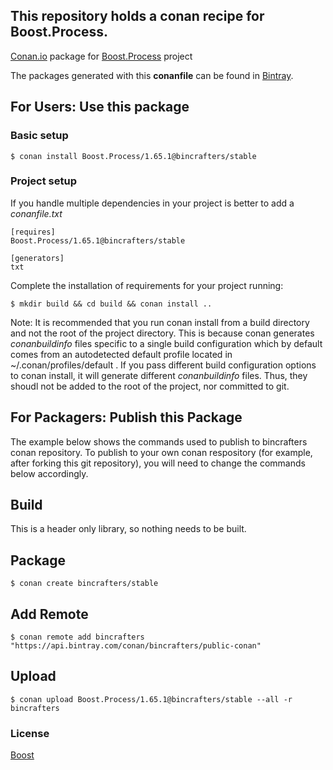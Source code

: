 ## This repository holds a conan recipe for Boost.Process.

[Conan.io](https://conan.io) package for [Boost.Process](https://github.com/Boostorg/Process) project

The packages generated with this **conanfile** can be found in [Bintray](https://bintray.com/bincrafters/public-conan/Boost.Process%3Abincrafters).

## For Users: Use this package

### Basic setup

    $ conan install Boost.Process/1.65.1@bincrafters/stable

### Project setup

If you handle multiple dependencies in your project is better to add a *conanfile.txt*

    [requires]
    Boost.Process/1.65.1@bincrafters/stable

    [generators]
    txt

Complete the installation of requirements for your project running:</small></span>

    $ mkdir build && cd build && conan install ..
	
Note: It is recommended that you run conan install from a build directory and not the root of the project directory.  This is because conan generates *conanbuildinfo* files specific to a single build configuration which by default comes from an autodetected default profile located in ~/.conan/profiles/default .  If you pass different build configuration options to conan install, it will generate different *conanbuildinfo* files.  Thus, they shoudl not be added to the root of the project, nor committed to git. 

## For Packagers: Publish this Package

The example below shows the commands used to publish to bincrafters conan repository. To publish to your own conan respository (for example, after forking this git repository), you will need to change the commands below accordingly. 

## Build  

This is a header only library, so nothing needs to be built.

## Package 

    $ conan create bincrafters/stable
	
## Add Remote

	$ conan remote add bincrafters "https://api.bintray.com/conan/bincrafters/public-conan"

## Upload

    $ conan upload Boost.Process/1.65.1@bincrafters/stable --all -r bincrafters

### License
[Boost](LICENSE)
